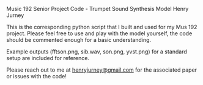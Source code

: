 Music 192 Senior Project Code - Trumpet Sound Synthesis Model
Henry Jurney

This is the corresponding python script that I built and used for my Mus 192 project. Please feel free to use and play with the model yourself, the code should be commented enough for a basic understanding.

Example outputs (fftson.png, sib.wav, son.png, yvst.png) for a standard setup are included for reference.

Please reach out to me at henryjurney@gmail.com for the associated paper or issues with the code!


